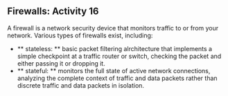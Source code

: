 ## Firewalls: Activity 16

A firewall is a network security device that monitors traffic to or from your network. Various types of firewalls exist, including:

- ** stateless: ** basic packet filtering alrchitecture that implements a simple checkpoint at a traffic router or switch, checking the packet and either passing it or dropping it.
- ** stateful: ** monitors the full state of active network connections, analyzing the complete context of traffic and data packets rather than discrete traffic and data packets in isolation.
